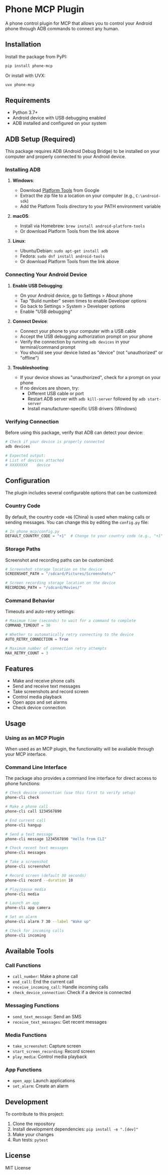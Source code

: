 # Phone MCP Plugin

A phone control plugin for MCP that allows you to control your Android phone through ADB commands to connect any human.

## Installation

Install the package from PyPI:

```bash
pip install phone-mcp
```

Or install with UVX:

```bash
uvx phone-mcp
```

## Requirements

- Python 3.7+
- Android device with USB debugging enabled
- ADB installed and configured on your system

## ADB Setup (Required)

This package requires ADB (Android Debug Bridge) to be installed on your computer and properly connected to your Android device.

### Installing ADB

1. **Windows**:
   - Download [Platform Tools](https://developer.android.com/tools/releases/platform-tools) from Google
   - Extract the zip file to a location on your computer (e.g., `C:\android-sdk`)
   - Add the Platform Tools directory to your PATH environment variable

2. **macOS**:
   - Install via Homebrew: `brew install android-platform-tools`
   - Or download Platform Tools from the link above

3. **Linux**:
   - Ubuntu/Debian: `sudo apt-get install adb`
   - Fedora: `sudo dnf install android-tools`
   - Or download Platform Tools from the link above

### Connecting Your Android Device

1. **Enable USB Debugging**:
   - On your Android device, go to Settings > About phone
   - Tap "Build number" seven times to enable Developer options
   - Go back to Settings > System > Developer options
   - Enable "USB debugging"

2. **Connect Device**:
   - Connect your phone to your computer with a USB cable
   - Accept the USB debugging authorization prompt on your phone
   - Verify the connection by running `adb devices` in your terminal/command prompt
   - You should see your device listed as "device" (not "unauthorized" or "offline")

3. **Troubleshooting**:
   - If your device shows as "unauthorized", check for a prompt on your phone
   - If no devices are shown, try:
     - Different USB cable or port
     - Restart ADB server with `adb kill-server` followed by `adb start-server`
     - Install manufacturer-specific USB drivers (Windows)

### Verifying Connection

Before using this package, verify that ADB can detect your device:

```bash
# Check if your device is properly connected
adb devices

# Expected output:
# List of devices attached
# XXXXXXXX    device
```

## Configuration

The plugin includes several configurable options that can be customized:

### Country Code

By default, the country code `+86` (China) is used when making calls or sending messages. You can change this by editing the `config.py` file:

```python
# In phone_mcp/config.py
DEFAULT_COUNTRY_CODE = "+1"  # Change to your country code (e.g., "+1" for US)
```

### Storage Paths

Screenshot and recording paths can be customized:

```python
# Screenshot storage location on the device
SCREENSHOT_PATH = "/sdcard/Pictures/Screenshots/"

# Screen recording storage location on the device
RECORDING_PATH = "/sdcard/Movies/"
```

### Command Behavior

Timeouts and auto-retry settings:

```python
# Maximum time (seconds) to wait for a command to complete
COMMAND_TIMEOUT = 30

# Whether to automatically retry connecting to the device
AUTO_RETRY_CONNECTION = True

# Maximum number of connection retry attempts
MAX_RETRY_COUNT = 3
```

## Features

- Make and receive phone calls
- Send and receive text messages
- Take screenshots and record screen
- Control media playback
- Open apps and set alarms
- Check device connection

## Usage

### Using as an MCP Plugin

When used as an MCP plugin, the functionality will be available through your MCP interface.

### Command Line Interface

The package also provides a command line interface for direct access to phone functions:

```bash
# Check device connection (use this first to verify setup)
phone-cli check

# Make a phone call
phone-cli call 1234567890

# End current call
phone-cli hangup

# Send a text message
phone-cli message 1234567890 "Hello from CLI"

# Check recent text messages
phone-cli messages

# Take a screenshot
phone-cli screenshot

# Record screen (default 30 seconds)
phone-cli record --duration 10

# Play/pause media
phone-cli media

# Launch an app
phone-cli app camera

# Set an alarm
phone-cli alarm 7 30 --label "Wake up"

# Check for incoming calls
phone-cli incoming
```

## Available Tools

### Call Functions
- `call_number`: Make a phone call
- `end_call`: End the current call
- `receive_incoming_call`: Handle incoming calls
- `check_device_connection`: Check if a device is connected

### Messaging Functions
- `send_text_message`: Send an SMS
- `receive_text_messages`: Get recent messages

### Media Functions
- `take_screenshot`: Capture screen
- `start_screen_recording`: Record screen
- `play_media`: Control media playback

### App Functions
- `open_app`: Launch applications
- `set_alarm`: Create an alarm

## Development

To contribute to this project:

1. Clone the repository
2. Install development dependencies: `pip install -e ".[dev]"`
3. Make your changes
4. Run tests: `pytest`

## License

MIT License 